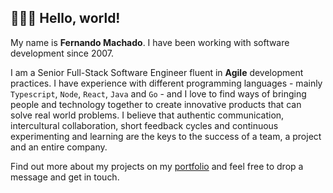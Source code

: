 ## 🧑🏽‍💻  Hello, world!

My name is **Fernando Machado**. I have been working with software development since 2007.

I am a Senior Full-Stack Software Engineer fluent in **Agile** development practices. I have experience with different programming languages - mainly `Typescript`, `Node`, `React`, `Java` and `Go` - and I love to find ways of bringing people and technology together to create innovative products that can solve real world problems. I believe that authentic communication, intercultural collaboration, short feedback cycles and continuous experimenting and learning are the keys to the success of a team, a project and an entire company.

Find out more about my projects on my [portfolio](https://fer-nando-machado.github.io/) and feel free to drop a message and get in touch.
